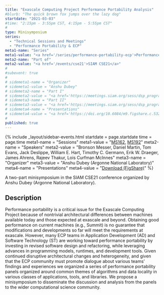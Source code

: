 ```yaml
---
title: "Exascale Computing Project Performance Portability Analysis"
#blurb: "The quick brown fox jumps over the lazy dog"
startdate: "2021-03-03"
#time: "2:15pm - 3:55pm CST, 4:15pm - 5:55pm CST"
#
type: Minisymposium 
series: 
  - "Technical Sessions and Meetings"
  - "Performance Portability & ECP"
meta1-name: "Series"
meta1-value: "<a href='/series/performance-portability-ecp'>Performance Portability & ECP</a>, <a href='/series/technical-sessions-and-meetings'>Technical Sessions and Meetings</a>"
meta2-name: "Part of"
meta2-value: "<a href='/events/cse21'>SIAM CSE21</a>"
#
#subevent: true
#
# sidemeta1-name = "Organizer"
# sidemeta1-value = "Anshu Dubey"
# sidemeta2-name = "Part I"
# sidemeta2-value = "<a href='https://meetings.siam.org/sess/dsp_programsess.cfm?SESSIONCODE=69992'>MS162</a>"
# sidemeta3-name = "Part II"
# sidemeta3-value = "<a href='https://meetings.siam.org/sess/dsp_programsess.cfm?SESSIONCODE=69993'>MS192</a>"
# sidemeta4-name = "Presentations"
# sidemeta4-value = "<a href='https://doi.org/10.6084/m9.figshare.c.5321441'>Download (FigShare)</a>"
#
published: true
---
```

<!-- Event Sidebar -->
{% 	include _layout/sidebar-events.html 
  startdate = page.startdate
  time = page.time
meta1-name = "Sessions"
meta1-value = "<a href='https://meetings.siam.org/sess/dsp_programsess.cfm?SESSIONCODE=69992'>MS162</a>, <a href='https://meetings.siam.org/sess/dsp_programsess.cfm?SESSIONCODE=69993'>MS192</a>"
meta2-name = "Speakers"
meta2-value = "Bronson Messer, Daniel Martin, Tom Evans, Jack Deslippe, William E. Hart, Timothy C. Germann, Erik W. Draeger, James Ahrens, Rajeev Thakur, Lois Curfman McInnes"
meta3-name = "Organizer"
meta3-value = "Anshu Dubey (Argonne National Laboratory)"
meta4-name = "Presentations"
meta4-value = "<a href='https://doi.org/10.6084/m9.figshare.c.5321441'>Download (FigShare)</a>"
%}  

<!-- Event Primary Content -->

A two-part minisymposium in the SIAM CSE21 conference organized by Anshu Dubey (Argonne National Laboratory).

## Description

Performance portability is a critical issue for the Exascale Computing Project because of nontrivial architectural differences between machines available today and those expected at exascale and beyond. Obtaining good performance on current machines (e.g., Summit) is no guarantee that modifications and developments so far will meet the requirements at exascale. However, many ECP teams in Application Development (AD) and Software Technology (ST) are working toward performance portability by investing in revised software design and refactoring, while leveraging advances in programming models, runtimes, and development tools. Given continued disruptive architectural changes and heterogeneity, and given that the ECP community must promote dialogue about various teams’ findings and experiences we organized a series of performance portability panels organized around common themes of algorithms and data locality in various classes of applications, tools, and libraries. We propose a minisymposium to disseminate the discussion and analysis from the panels to the wider computational science community.
